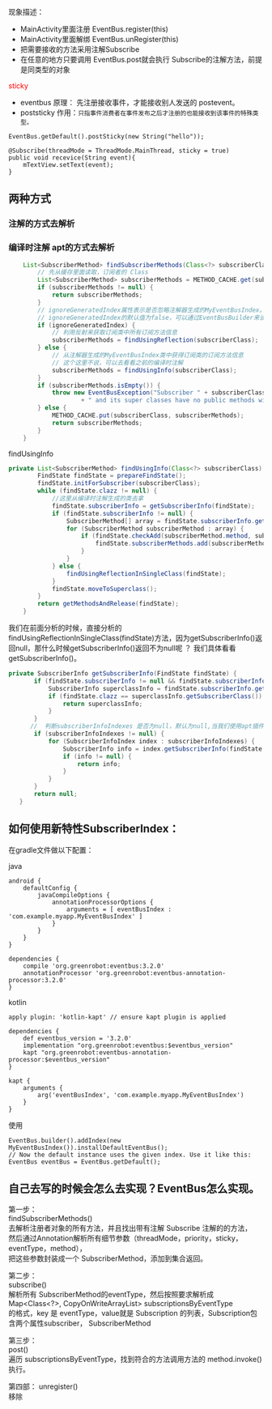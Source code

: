 现象描述：

- MainActivity里面注册 EventBus.register(this) 
- MainActivity里面解绑 EventBus.unRegister(this) 
- 把需要接收的方法采用注解Subscribe
- 在任意的地方只要调用 EventBus.post就会执行 Subscribe的注解方法，前提是同类型的对象

<font color=red>sticky</font>

- eventbus 原理： 先注册接收事件，才能接收别人发送的 postevent。
- poststicky 作用：`只指事件消费者在事件发布之后才注册的也能接收到该事件的特殊类型。`

```
EventBus.getDefault().postSticky(new String("hello"));

@Subscribe(threadMode = ThreadMode.MainThread, sticky = true)
public void recevice(String event){
    mTextView.setText(event);
}
```

## 两种方式

### 注解的方式去解析

### 编译时注解 apt的方式去解析

``` java
    List<SubscriberMethod> findSubscriberMethods(Class<?> subscriberClass) {
        // 先从缓存里面读取，订阅者的 Class
        List<SubscriberMethod> subscriberMethods = METHOD_CACHE.get(subscriberClass);
        if (subscriberMethods != null) {
            return subscriberMethods;
        }
        // ignoreGeneratedIndex属性表示是否忽略注解器生成的MyEventBusIndex。
        // ignoreGeneratedIndex的默认值为false，可以通过EventBusBuilder来设置它的值
        if (ignoreGeneratedIndex) {
            // 利用反射来获取订阅类中所有订阅方法信息
            subscriberMethods = findUsingReflection(subscriberClass);
        } else {
            // 从注解器生成的MyEventBusIndex类中获得订阅类的订阅方法信息
            // 这个这里不说，可以去看看之前的编译时注解
            subscriberMethods = findUsingInfo(subscriberClass);
        }
        if (subscriberMethods.isEmpty()) {
            throw new EventBusException("Subscriber " + subscriberClass
                    + " and its super classes have no public methods with the @Subscribe annotation");
        } else {
            METHOD_CACHE.put(subscriberClass, subscriberMethods);
            return subscriberMethods;
        }
    }
```

findUsingInfo

```java
private List<SubscriberMethod> findUsingInfo(Class<?> subscriberClass) {
        FindState findState = prepareFindState();
        findState.initForSubscriber(subscriberClass);
        while (findState.clazz != null) {
        	//这里从编译时注解生成的类去拿
            findState.subscriberInfo = getSubscriberInfo(findState);
            if (findState.subscriberInfo != null) {
                SubscriberMethod[] array = findState.subscriberInfo.getSubscriberMethods();
                for (SubscriberMethod subscriberMethod : array) {
                    if (findState.checkAdd(subscriberMethod.method, subscriberMethod.eventType)) {
                        findState.subscriberMethods.add(subscriberMethod);
                    }
                }
            } else {
                findUsingReflectionInSingleClass(findState);
            }
            findState.moveToSuperclass();
        }
        return getMethodsAndRelease(findState);
    }
```

我们在前面分析的时候，直接分析的 findUsingReflectionInSingleClass(findState)方法，因为getSubscriberInfo()返回null，那什么时候getSubscriberInfo()返回不为null呢 ？ 我们具体看看getSubscriberInfo()。

``` java
private SubscriberInfo getSubscriberInfo(FindState findState) {
       if (findState.subscriberInfo != null && findState.subscriberInfo.getSuperSubscriberInfo() != null) {
           SubscriberInfo superclassInfo = findState.subscriberInfo.getSuperSubscriberInfo();
           if (findState.clazz == superclassInfo.getSubscriberClass()) {
               return superclassInfo;
           }
       }
      //  判断subscriberInfoIndexes 是否为null，默认为null,当我们使用apt插件构建代码 的时候，可以手动的调用EventBusBuilder的addIndex，将subscriberInfoIndexes 进行赋值。
       if (subscriberInfoIndexes != null) {
           for (SubscriberInfoIndex index : subscriberInfoIndexes) {
               SubscriberInfo info = index.getSubscriberInfo(findState.clazz);
               if (info != null) {
                   return info;
               }
           }
       }
       return null;
   }
```

## 如何使用新特性SubscriberIndex：
在gradle文件做以下配置：

java

```
android {
    defaultConfig {
        javaCompileOptions {
            annotationProcessorOptions {
                arguments = [ eventBusIndex : 'com.example.myapp.MyEventBusIndex' ]
            }
        }
    }
}

dependencies {
    compile 'org.greenrobot:eventbus:3.2.0'
    annotationProcessor 'org.greenrobot:eventbus-annotation-processor:3.2.0'
}
```

kotlin

```
apply plugin: 'kotlin-kapt' // ensure kapt plugin is applied
 
dependencies {
    def eventbus_version = '3.2.0'
    implementation "org.greenrobot:eventbus:$eventbus_version"
    kapt "org.greenrobot:eventbus-annotation-processor:$eventbus_version"
}
 
kapt {
    arguments {
        arg('eventBusIndex', 'com.example.myapp.MyEventBusIndex')
    }
}
```

使用
```
EventBus.builder().addIndex(new MyEventBusIndex()).installDefaultEventBus();
// Now the default instance uses the given index. Use it like this:
EventBus eventBus = EventBus.getDefault();
```



## 自己去写的时候会怎么去实现？EventBus怎么实现。

第一步：  
findSubscriberMethods()  
去解析注册者对象的所有方法，并且找出带有注解 Subscribe 注解的的方法，  
然后通过Annotation解析所有细节参数（threadMode，priority，sticky，eventType，method），  
把这些参数封装成一个 SubscriberMethod，添加到集合返回。  

第二步：  
subscribe()  
解析所有 SubscriberMethod的eventType，然后按照要求解析成   
Map<Class<?>, CopyOnWriteArrayList<Subscription>> subscriptionsByEventType  
的格式，key 是 eventType，value就是 Subscription 的列表，Subscription包含两个属性subscriber，  SubscriberMethod  

第三步：  
post()  
遍历 subscriptionsByEventType，找到符合的方法调用方法的 method.invoke() 执行。  

第四部：
unregister()  
移除   































































 


      
     
 


